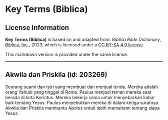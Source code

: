 # Key Terms (Biblica)

## License Information

**Key Terms (Biblica)** is based on and adapted from: _Biblica Bible Dictionary_, [Biblica, Inc.](https://www.biblica.com/), 2023, which is licensed under a [CC BY-SA 4.0 license](https://creativecommons.org/licenses/by-sa/4.0/legalcode.en).

This markdown version is provided under the same license.



--------------------------------

## Akwila dan Priskila (id: 203269)

Seorang suami dan istri yang membuat dan menjual tenda. Mereka adalah orang Yahudi yang tinggal di Roma. Paulus menjadi teman mereka saat berada di kota Korintus. Mereka bekerja sama untuk menyebarkan kabar baik tentang Yesus. Paulus menyebutkan mereka di dalam ketiga suratnya. Akwila dan Priskila membantu Apolos untuk lebih memahami tentang siapa Yesus. 


